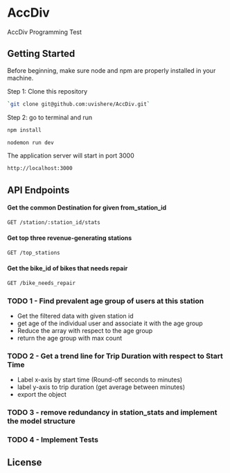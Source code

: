 # AccDiv
AccDiv Programming Test


## Getting Started
Before beginning, make sure node and npm are properly installed in your machine.

Step 1: Clone this repository
```bash
`git clone git@github.com:uvishere/AccDiv.git`
```
Step 2: go to terminal and run

```bash 
npm install
```

```bash
nodemon run dev
```

The application server will start in port 3000
```bash
http://localhost:3000
```
## API Endpoints

#### Get the common Destination for given from_station_id
```bash
GET /station/:station_id/stats
```

#### Get top three revenue-generating stations

```bash
GET /top_stations
```

#### Get the bike_id of bikes that needs repair
```bash
GET /bike_needs_repair
```

### TODO 1 - Find prevalent age group of users at this station 
* Get the filtered data with given station id
* get age of the individual user and associate it with the age group
* Reduce the array with respect to the age group
* return the age group with max count

### TODO 2 - Get a trend line for Trip Duration with respect to Start Time
* Label x-axis by start time (Round-off seconds to minutes)
* label y-axis to trip duration (get average between minutes)
* export the object

### TODO 3 - remove redundancy in station_stats and implement the model structure 


### TODO 4 - Implement Tests

## License
